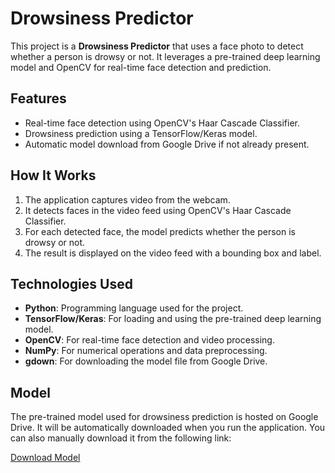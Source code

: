 # Drowsiness Predictor

This project is a **Drowsiness Predictor** that uses a face photo to detect whether a person is drowsy or not. It leverages a pre-trained deep learning model and OpenCV for real-time face detection and prediction.

## Features
- Real-time face detection using OpenCV's Haar Cascade Classifier.
- Drowsiness prediction using a TensorFlow/Keras model.
- Automatic model download from Google Drive if not already present.

## How It Works
1. The application captures video from the webcam.
2. It detects faces in the video feed using OpenCV's Haar Cascade Classifier.
3. For each detected face, the model predicts whether the person is drowsy or not.
4. The result is displayed on the video feed with a bounding box and label.

## Technologies Used
- **Python**: Programming language used for the project.
- **TensorFlow/Keras**: For loading and using the pre-trained deep learning model.
- **OpenCV**: For real-time face detection and video processing.
- **NumPy**: For numerical operations and data preprocessing.
- **gdown**: For downloading the model file from Google Drive.

## Model
The pre-trained model used for drowsiness prediction is hosted on Google Drive. It will be automatically downloaded when you run the application. You can also manually download it from the following link:

[Download Model](https://drive.google.com/file/d/14dpVUBIIZJYRzSQAvuuTeY83dhwawdQL/view?usp=sharing)
